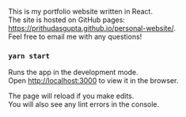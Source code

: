 This is my portfolio website written in React. <br />
The site is hosted on GitHub pages: https://prithudasgupta.github.io/personal-website/. <br />
Feel free to email me with any questions! 


### `yarn start`

Runs the app in the development mode.<br />
Open [http://localhost:3000](http://localhost:3000) to view it in the browser.

The page will reload if you make edits.<br />
You will also see any lint errors in the console.
